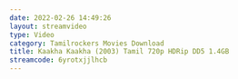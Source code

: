 ```yaml
---
date: 2022-02-26 14:49:26
layout: streamvideo
type: Video
category: Tamilrockers Movies Download
title: Kaakha Kaakha (2003) Tamil 720p HDRip DD5 1.4GB
streamcode: 6yrotxjjlhcb
---
```

